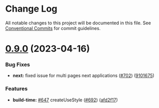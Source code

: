 # Change Log

All notable changes to this project will be documented in this file.
See [Conventional Commits](https://conventionalcommits.org) for commit guidelines.

# [0.9.0](https://github.com/morfeojs/morfeo/compare/v0.7.0...v0.9.0) (2023-04-16)


### Bug Fixes

* **next:** fixed issue for multi pages next applications ([#702](https://github.com/morfeojs/morfeo/issues/702)) ([9101675](https://github.com/morfeojs/morfeo/commit/9101675c052dac0bbdd1f75de18be8d18a9e45f2))


### Features

* **build-time:** [#647](https://github.com/morfeojs/morfeo/issues/647) createUseStyle ([#692](https://github.com/morfeojs/morfeo/issues/692)) ([afd2f17](https://github.com/morfeojs/morfeo/commit/afd2f17813a489789a601be0ab58e78c9e13ceb6))

